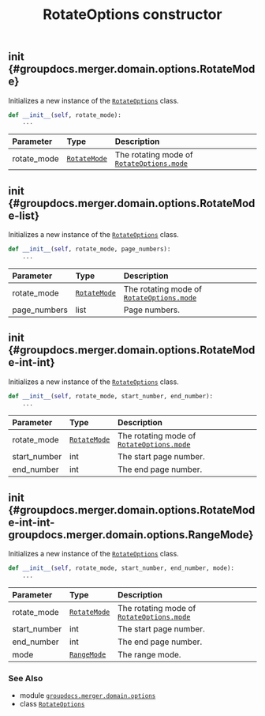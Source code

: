 ﻿---
title: RotateOptions constructor
second_title: GroupDocs.Merger for Python via .NET API References
description: 
type: docs
url: /python-net/groupdocs.merger.domain.options/rotateoptions/__init__/
is_root: false
weight: 10
---

## __init__ {#groupdocs.merger.domain.options.RotateMode}

Initializes a new instance of the [`RotateOptions`](/merger/python-net/groupdocs.merger.domain.options/rotateoptions) class.



```python
def __init__(self, rotate_mode):
    ...
```


| Parameter | Type | Description |
| :- | :- | :- |
| rotate_mode | [`RotateMode`](/merger/python-net/groupdocs.merger.domain.options/rotatemode) | The rotating mode of [`RotateOptions.mode`](/merger/python-net/groupdocs.merger.domain.options/rotateoptions#mode) |


## __init__ {#groupdocs.merger.domain.options.RotateMode-list}

Initializes a new instance of the [`RotateOptions`](/merger/python-net/groupdocs.merger.domain.options/rotateoptions) class.



```python
def __init__(self, rotate_mode, page_numbers):
    ...
```


| Parameter | Type | Description |
| :- | :- | :- |
| rotate_mode | [`RotateMode`](/merger/python-net/groupdocs.merger.domain.options/rotatemode) | The rotating mode of [`RotateOptions.mode`](/merger/python-net/groupdocs.merger.domain.options/rotateoptions#mode) |
| page_numbers | list | Page numbers. |


## __init__ {#groupdocs.merger.domain.options.RotateMode-int-int}

Initializes a new instance of the [`RotateOptions`](/merger/python-net/groupdocs.merger.domain.options/rotateoptions) class.



```python
def __init__(self, rotate_mode, start_number, end_number):
    ...
```


| Parameter | Type | Description |
| :- | :- | :- |
| rotate_mode | [`RotateMode`](/merger/python-net/groupdocs.merger.domain.options/rotatemode) | The rotating mode of [`RotateOptions.mode`](/merger/python-net/groupdocs.merger.domain.options/rotateoptions#mode) |
| start_number | int | The start page number. |
| end_number | int | The end page number. |


## __init__ {#groupdocs.merger.domain.options.RotateMode-int-int-groupdocs.merger.domain.options.RangeMode}

Initializes a new instance of the [`RotateOptions`](/merger/python-net/groupdocs.merger.domain.options/rotateoptions) class.



```python
def __init__(self, rotate_mode, start_number, end_number, mode):
    ...
```


| Parameter | Type | Description |
| :- | :- | :- |
| rotate_mode | [`RotateMode`](/merger/python-net/groupdocs.merger.domain.options/rotatemode) | The rotating mode of [`RotateOptions.mode`](/merger/python-net/groupdocs.merger.domain.options/rotateoptions#mode) |
| start_number | int | The start page number. |
| end_number | int | The end page number. |
| mode | [`RangeMode`](/merger/python-net/groupdocs.merger.domain.options/rangemode) | The range mode. |



### See Also
* module [`groupdocs.merger.domain.options`](../../)
* class [`RotateOptions`](/merger/python-net/groupdocs.merger.domain.options/rotateoptions)
